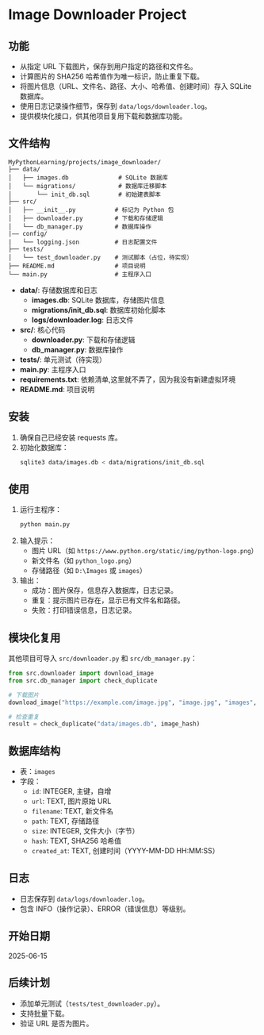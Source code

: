 # Image Downloader Project

## 功能
- 从指定 URL 下载图片，保存到用户指定的路径和文件名。
- 计算图片的 SHA256 哈希值作为唯一标识，防止重复下载。
- 将图片信息（URL、文件名、路径、大小、哈希值、创建时间）存入 SQLite 数据库。
- 使用日志记录操作细节，保存到 `data/logs/downloader.log`。
- 提供模块化接口，供其他项目复用下载和数据库功能。

## 文件结构
```
MyPythonLearning/projects/image_downloader/
├── data/
│   ├── images.db              # SQLite 数据库
│   └── migrations/            # 数据库迁移脚本
│       └── init_db.sql        # 初始建表脚本
├── src/
│   ├── __init__.py           # 标记为 Python 包
│   ├── downloader.py         # 下载和存储逻辑
│   └── db_manager.py         # 数据库操作
|—— config/
|   └── logging.json          # 日志配置文件
├── tests/
│   └── test_downloader.py    # 测试脚本（占位，待实现）
├── README.md                 # 项目说明
└── main.py                   # 主程序入口
```
- **data/**: 存储数据库和日志
  - **images.db**: SQLite 数据库，存储图片信息
  - **migrations/init_db.sql**: 数据库初始化脚本
  - **logs/downloader.log**: 日志文件
- **src/**: 核心代码
  - **downloader.py**: 下载和存储逻辑
  - **db_manager.py**: 数据库操作
- **tests/**: 单元测试（待实现）
- **main.py**: 主程序入口
- **requirements.txt**: 依赖清单,这里就不弄了，因为我没有新建虚拟环境
- **README.md**: 项目说明

## 安装
1. 确保自己已经安装 requests 库。
2. 初始化数据库：
   ```bash
   sqlite3 data/images.db < data/migrations/init_db.sql
   ```

## 使用
1. 运行主程序：
   ```bash
   python main.py
   ```
2. 输入提示：
   - 图片 URL（如 `https://www.python.org/static/img/python-logo.png`）
   - 新文件名（如 `python_logo.png`）
   - 存储路径（如 `D:\Images` 或 `images`）
3. 输出：
   - 成功：图片保存，信息存入数据库，日志记录。
   - 重复：提示图片已存在，显示已有文件名和路径。
   - 失败：打印错误信息，日志记录。

## 模块化复用
其他项目可导入 `src/downloader.py` 和 `src/db_manager.py`：
```python
from src.downloader import download_image
from src.db_manager import check_duplicate

# 下载图片
download_image("https://example.com/image.jpg", "image.jpg", "images", "data/images.db")

# 检查重复
result = check_duplicate("data/images.db", image_hash)
```

## 数据库结构
- 表：`images`
- 字段：
  - `id`: INTEGER, 主键，自增
  - `url`: TEXT, 图片原始 URL
  - `filename`: TEXT, 新文件名
  - `path`: TEXT, 存储路径
  - `size`: INTEGER, 文件大小（字节）
  - `hash`: TEXT, SHA256 哈希值
  - `created_at`: TEXT, 创建时间（YYYY-MM-DD HH:MM:SS）


## 日志
- 日志保存到 `data/logs/downloader.log`。
- 包含 INFO（操作记录）、ERROR（错误信息）等级别。

## 开始日期
2025-06-15

## 后续计划
- 添加单元测试（`tests/test_downloader.py`）。
- 支持批量下载。
- 验证 URL 是否为图片。
